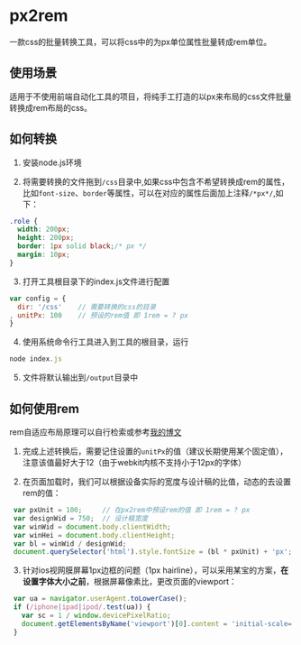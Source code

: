 # px2rem

一款css的批量转换工具，可以将css中的为px单位属性批量转成rem单位。

## 使用场景

适用于不使用前端自动化工具的项目，将纯手工打造的以px来布局的css文件批量转换成rem布局的css。

## 如何转换

1. 安装node.js环境

2. 将需要转换的文件拖到`/css`目录中,如果css中包含不希望转换成rem的属性，比如`font-size`、`border`等属性，可以在对应的属性后面加上注释`/*px*/`,如下：
```css
.role {
  width: 200px;
  height: 200px;
  border: 1px solid black;/* px */
  margin: 10px;
}
```

3. 打开工具根目录下的index.js文件进行配置
```javascript
var config = {
  dir: '/css'    // 需要转换的css的目录
, unitPx: 100    // 预设的rem值 即 1rem = ? px
}
```

4. 使用系统命令行工具进入到工具的根目录，运行
```javascript
node index.js
```

5. 文件将默认输出到`/output`目录中

## 如何使用rem
rem自适应布局原理可以自行检索或参考[我的博文](http://www.shihua.im/2015/12/20/20151220_rem/)

1. 完成上述转换后，需要记住设置的`unitPx`的值（建议长期使用某个固定值），注意该值最好大于12（由于webkit内核不支持小于12px的字体）

2. 在页面加载时，我们可以根据设备实际的宽度与设计稿的比值，动态的去设置rem的值：
 ```javascript
  var pxUnit = 100;     // 在px2rem中预设rem的值 即 1rem = ? px
  var designWid = 750;  // 设计稿宽度
  var winWid = document.body.clientWidth;
  var winHei = document.body.clientHeight;
  var bl = winWid / designWid;
  document.querySelector('html').style.fontSize = (bl * pxUnit) + 'px';

```

3. 针对ios视网膜屏幕1px边框的问题（1px hairline），可以采用某宝的方案，**在设置字体大小之前**，根据屏幕像素比，更改页面的viewport：
 ```javascript
  var ua = navigator.userAgent.toLowerCase();
  if (/iphone|ipad|ipod/.test(ua)) {
    var sc = 1 / window.devicePixelRatio;
    document.getElementsByName('viewport')[0].content = 'initial-scale='+ sc +', maximum-scale='+ sc +', minimum-scale='+ sc +', user-scalable=no';
  }
 ```